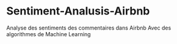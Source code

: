 # Sentiment-Analusis-Airbnb
Analyse des sentiments des commentaires dans Airbnb Avec des algorithmes de Machine Learning 
